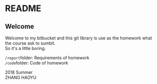 # README #
## Welcome
Welcome to my bitbucket and this git library is use as the homework what the course ask to sumbit.  
So it's a little boring.  
  
`/report`folder: Requirements of homework  
`/code`folder: Code of homework  
  
2018 Summer  
ZHANG HAOYU